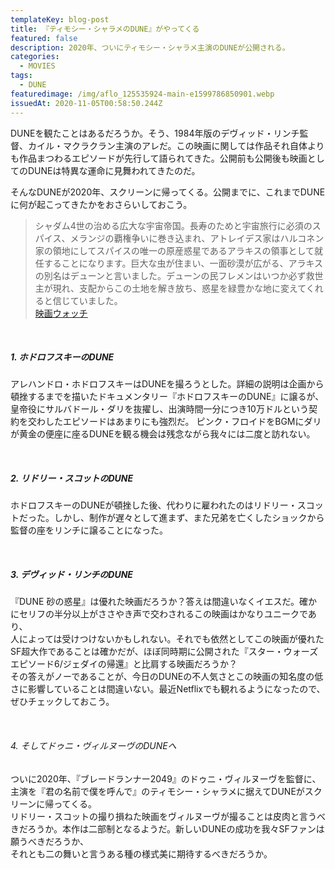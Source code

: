 ```yaml
---
templateKey: blog-post
title: 『ティモシー・シャラメのDUNE』がやってくる
featured: false
description: 2020年、ついにティモシー・シャラメ主演のDUNEが公開される。
categories:
  - MOVIES
tags:
  - DUNE
featuredimage: /img/aflo_125535924-main-e1599786850901.webp
issuedAt: 2020-11-05T00:58:50.244Z
---
```

DUNEを観たことはあるだろうか。そう、1984年版のデヴィッド・リンチ監督、カイル・マクラクラン主演のアレだ。この映画に関しては作品それ自体よりも作品まつわるエピソードが先行して語られてきた。公開前も公開後も映画としてのDUNEは特異な運命に見舞われてきたのだ。

そんなDUNEが2020年、スクリーンに帰ってくる。公開までに、これまでDUNEに何が起こってきたかをおさらいしておこう。

>シャダム4世の治める広大な宇宙帝国。長寿のためと宇宙旅行に必須のスパイス、メランジの覇権争いに巻き込まれ、アトレイデス家はハルコネン家の領地にしてスパイスの唯一の原産惑星であるアラキスの領事として就任することになります。巨大な虫が住まい、一面砂漠が広がる、アラキスの別名はデューンと言いました。デューンの民フレメンはいつか必ず救世主が現れ、支配からこの土地を解き放ち、惑星を緑豊かな地に変えてくれると信じていました。<br>
[映画ウォッチ](https://eiga-watch.com/dune/)

<br>

##### 1. ホドロフスキーのDUNE

アレハンドロ・ホドロフスキーはDUNEを撮ろうとした。詳細の説明は企画から頓挫するまでを描いたドキュメンタリー『ホドロフスキーのDUNE』に譲るが、皇帝役にサルバドール・ダリを抜擢し、出演時間一分につき10万ドルという契約を交わしたエピソードはあまりにも強烈だ。
ピンク・フロイドをBGMにダリが黄金の便座に座るDUNEを観る機会は残念ながら我々には二度と訪れない。

<br>

##### 2. リドリー・スコットのDUNE

ホドロフスキーのDUNEが頓挫した後、代わりに雇われたのはリドリー・スコットだった。しかし、制作が遅々として進まず、また兄弟を亡くしたショックから監督の座をリンチに譲ることになった。

<br>

##### 3. デヴィッド・リンチのDUNE
『DUNE 砂の惑星』は優れた映画だろうか？答えは間違いなくイエスだ。確かにセリフの半分以上がささやき声で交わされるこの映画はかなりユニークであり、\
人によっては受けつけないかもしれない。それでも依然としてこの映画が優れたSF超大作であることは確かだが、ほぼ同時期に公開された『スター・ウォーズ エピソード6/ジェダイの帰還』と比肩する映画だろうか？\
その答えがノーであることが、今日のDUNEの不人気さとこの映画の知名度の低さに影響していることは間違いない。最近Netflixでも観れるようになったので、ぜひチェックしておこう。

<br>

###### 4. そしてドゥニ・ヴィルヌーヴのDUNEへ
ついに2020年、『ブレードランナー2049』のドゥニ・ヴィルヌーヴを監督に、主演を『君の名前で僕を呼んで』のティモシー・シャラメに据えてDUNEがスクリーンに帰ってくる。\
リドリー・スコットの撮り損ねた映画をヴィルヌーヴが撮ることは皮肉と言うべきだろうか。本作は二部制となるようだ。新しいDUNEの成功を我々SFファンは願うべきだろうか、\
それとも二の舞いと言うある種の様式美に期待するべきだろうか。